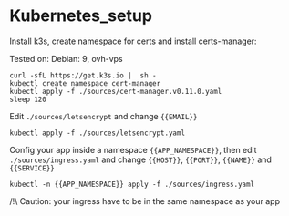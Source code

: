 # Kubernetes_setup

Install k3s, create namespace for certs and install certs-manager:

Tested on: Debian: 9, ovh-vps

```
curl -sfL https://get.k3s.io |  sh -
kubectl create namespace cert-manager
kubectl apply -f ./sources/cert-manager.v0.11.0.yaml
sleep 120
```

Edit `./sources/letsencrypt` and change `{{EMAIL}}`

```
kubectl apply -f ./sources/letsencrypt.yaml
```

Config your app inside a namespace `{{APP_NAMESPACE}}`, then edit `./sources/ingress.yaml` and change `{{HOST}}`, `{{PORT}}`, `{{NAME}}` and `{{SERVICE}}`

```
kubectl -n {{APP_NAMESPACE}} apply -f ./sources/ingress.yaml
```

/!\ Caution: your ingress have to be in the same namespace as your app

